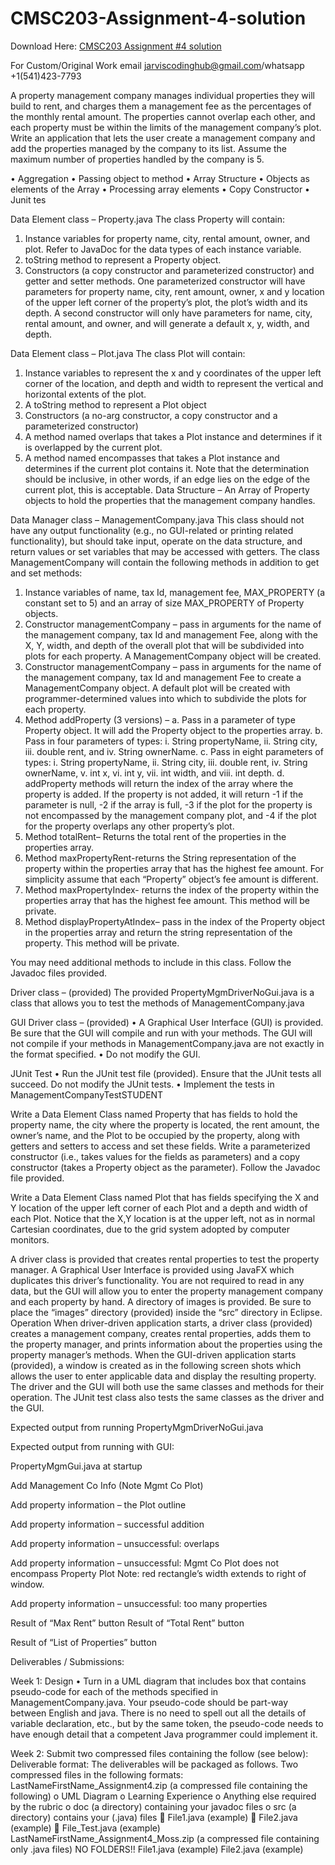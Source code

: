 # CMSC203-Assignment-4-solution

Download Here: [CMSC203 Assignment #4 solution](https://jarviscodinghub.com/assignment/cmsc203-assignment-4-solution/)

For Custom/Original Work email jarviscodinghub@gmail.com/whatsapp +1(541)423-7793

A property management company manages individual properties they will build to rent, and charges them a management fee as the percentages of the monthly rental amount. The properties cannot overlap each other, and each property must be within the limits of the management company’s plot. Write an application that lets the user create a management company and add the properties managed by the company to its list. Assume the maximum number of properties handled by the company is 5.

• Aggregation
• Passing object to method
• Array Structure
• Objects as elements of the Array
• Processing array elements
• Copy Constructor
• Junit tes

Data Element class – Property.java
The class Property will contain:
1. Instance variables for property name, city, rental amount, owner, and plot. Refer to JavaDoc for the data types of each instance variable.
2. toString method to represent a Property object.
3. Constructors (a copy constructor and parameterized constructor) and getter and setter methods. One parameterized constructor will have parameters for property name, city, rent amount, owner, x and y location of the upper left corner of the property’s plot, the plot’s width and its depth. A second constructor will only have parameters for name, city, rental amount, and owner, and will generate a default x, y, width, and depth.

Data Element class – Plot.java
The class Plot will contain:
1. Instance variables to represent the x and y coordinates of the upper left corner of the location, and depth and width to represent the vertical and horizontal extents of the plot.
2. A toString method to represent a Plot object
3. Constructors (a no-arg constructor, a copy constructor and a parameterized constructor)
4. A method named overlaps that takes a Plot instance and determines if it is overlapped by the current plot.
5. A method named encompasses that takes a Plot instance and determines if the current plot contains it. Note that the determination should be inclusive, in other words, if an edge lies on the edge of the current plot, this is acceptable.
Data Structure – An Array of Property objects to hold the properties that the management company handles.

Data Manager class – ManagementCompany.java
This class should not have any output functionality (e.g., no GUI-related or printing related functionality), but should take input, operate on the data structure, and return values or set variables that may be accessed with getters.
The class ManagementCompany will contain the following methods in addition to get and set methods:
1. Instance variables of name, tax Id, management fee, MAX_PROPERTY (a constant set to 5) and an array of size MAX_PROPERTY of Property objects.
2. Constructor managementCompany – pass in arguments for the name of the management company, tax Id and management Fee, along with the X, Y, width, and depth of the overall plot that will be subdivided into plots for each property. A ManagementCompany object will be created.
3. Constructor managementCompany – pass in arguments for the name of the management company, tax Id and management Fee to create a ManagementCompany object. A default plot will be created with programmer-determined values into which to subdivide the plots for each property.
4. Method addProperty (3 versions) –
a. Pass in a parameter of type Property object. It will add the Property object to the properties array.
b. Pass in four parameters of types:
i. String propertyName,
ii. String city,
iii. double rent, and
iv. String ownerName.
c. Pass in eight parameters of types:
i. String propertyName,
ii. String city,
iii. double rent,
iv. String ownerName,
v. int x,
vi. int y,
vii. int width, and
viii. int depth.
d.
addProperty methods will return the index of the array where the property is added. If the property is not added, it will return -1 if the parameter is null, -2 if the array is full, -3 if the plot for the property is not encompassed by the management company plot, and -4 if the plot for the property overlaps any other property’s plot.
5. Method totalRent– Returns the total rent of the properties in the properties array.
6. Method maxPropertyRent-returns the String representation of the property within the properties array that has the highest fee amount. For simplicity assume that each “Property” object’s fee amount is different.
7. Method maxPropertyIndex- returns the index of the property within the properties array that has the highest fee amount. This method will be private.
8. Method displayPropertyAtIndex– pass in the index of the Property object in the properties array and return the string representation of the property. This method will be private.

You may need additional methods to include in this class. Follow the Javadoc files provided.

Driver class – (provided)
The provided PropertyMgmDriverNoGui.java is a class that allows you to test the methods of ManagementCompany.java

GUI Driver class – (provided)
• A Graphical User Interface (GUI) is provided. Be sure that the GUI will compile and run with your methods. The GUI will not compile if your methods in ManagementCompany.java are not exactly in the format specified.
• Do not modify the GUI.

JUnit Test
• Run the JUnit test file (provided). Ensure that the JUnit tests all succeed. Do not modify the JUnit tests.
• Implement the tests in ManagementCompanyTestSTUDENT

Write a Data Element Class named Property that has fields to hold the property name, the city where the property is located, the rent amount, the owner’s name, and the Plot to be occupied by the property, along with getters and setters to access and set these fields. Write a parameterized constructor (i.e., takes values for the fields as parameters) and a copy constructor (takes a Property object as the parameter). Follow the Javadoc file provided.

Write a Data Element Class named Plot that has fields specifying the X and Y location of the upper left corner of each Plot and a depth and width of each Plot. Notice that the X,Y location is at the upper left, not as in normal Cartesian coordinates, due to the grid system adopted by computer monitors.

A driver class is provided that creates rental properties to test the property manager. A Graphical User Interface is provided using JavaFX which duplicates this driver’s functionality. You are not required to read in any data, but the GUI will allow you to enter the property management company and each property by hand. A directory of images is provided. Be sure to place the “images” directory (provided) inside the “src” directory in Eclipse.
Operation
When driver-driven application starts, a driver class (provided) creates a management company, creates rental properties, adds them to the property manager, and prints information about the properties using the property manager’s methods.
When the GUI-driven application starts (provided), a window is created as in the following screen shots which allows the user to enter applicable data and display the resulting property. The driver and the GUI will both use the same classes and methods for their operation.
The JUnit test class also tests the same classes as the driver and the GUI.

Expected output from running PropertyMgmDriverNoGui.java

Expected output from running with GUI:

PropertyMgmGui.java at startup

Add Management Co Info (Note Mgmt Co Plot)

Add property information – the Plot outline

Add property information – successful addition

Add property information – unsuccessful: overlaps

Add property information – unsuccessful: Mgmt Co Plot does not encompass Property Plot
Note: red rectangle’s width extends to right of window.

Add property information – unsuccessful: too many properties

Result of “Max Rent” button Result of “Total Rent” button

Result of “List of Properties” button

Deliverables / Submissions:

Week 1: Design
• Turn in a UML diagram that includes box that contains pseudo-code for each of the methods specified in ManagementCompany.java. Your pseudo-code should be part-way between English and java. There is no need to spell out all the details of variable declaration, etc., but by the same token, the pseudo-code needs to have enough detail that a competent Java programmer could implement it.

Week 2: Submit two compressed files containing the follow (see below):
Deliverable format: The deliverables will be packaged as follows. Two compressed files in the following formats:
LastNameFirstName_Assignment4.zip (a compressed file containing the following)
o UML Diagram
o Learning Experience
o Anything else required by the rubric
o doc (a directory) containing your javadoc files
o src (a directory) contains your (.java) files
 File1.java (example)
 File2.java (example)
 File_Test.java (example)
LastNameFirstName_Assignment4_Moss.zip (a compressed file containing only .java files)
NO FOLDERS!!
File1.java (example)
File2.java (example)

